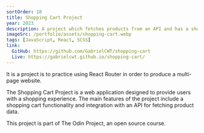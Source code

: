 ```yaml
---
sortOrder: 10
title: Shopping Cart Project
year: 2023
description: A project which fetches products from an API and has a shopping cart feature.
imageSrc: /portfolio/assets/shopping-cart.webp
tags: [JavaScript, React, SCSS]
link:
  GitHub: https://github.com/GabrielCWT/shopping-cart
  Live: https://gabrielcwt.github.io/shopping-cart/
---
```


It is a project is to practice using React Router in order to produce a multi-page website.

The Shopping Cart Project is a web application designed to provide users with a shopping experience. The main features of the project include a shopping cart functionality and integration with an API for fetching product data.

This project is part of The Odin Project, an open source course.
